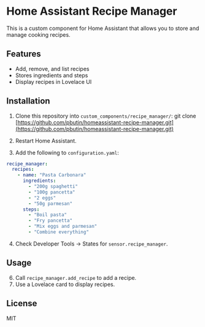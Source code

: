 # Home Assistant Recipe Manager

This is a custom component for Home Assistant that allows you to store and manage cooking recipes.

## Features
- Add, remove, and list recipes
- Stores ingredients and steps
- Display recipes in Lovelace UI

## Installation
 1. Clone this repository into `custom_components/recipe_manager/`:
git clone [https://github.com/pbutin/homeassistant-recipe-manager.git](https://github.com/pbutin/homeassistant-recipe-manager.git)

 2. Restart Home Assistant.
 3. Add the following to `configuration.yaml`:
```yaml
recipe_manager:
  recipes:
    - name: "Pasta Carbonara"
      ingredients:
        - "200g spaghetti"
        - "100g pancetta"
        - "2 eggs"
        - "50g parmesan"
      steps:
        - "Boil pasta"
        - "Fry pancetta"
        - "Mix eggs and parmesan"
        - "Combine everything"
```

 4. Check Developer Tools → States for `sensor.recipe_manager`.
## Usage

 6.   Call `recipe_manager.add_recipe` to add a recipe.
 7.   Use a Lovelace card to display recipes.

## License

MIT
